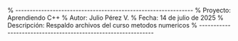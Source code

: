 % --------------------------------------------------------------
% Proyecto: Aprendiendo C++
% Autor: Julio Pérez V.
% Fecha: 14 de julio de 2025
% Descripción: Respaldo archivos del curso metodos numericos
% --------------------------------------------------------------